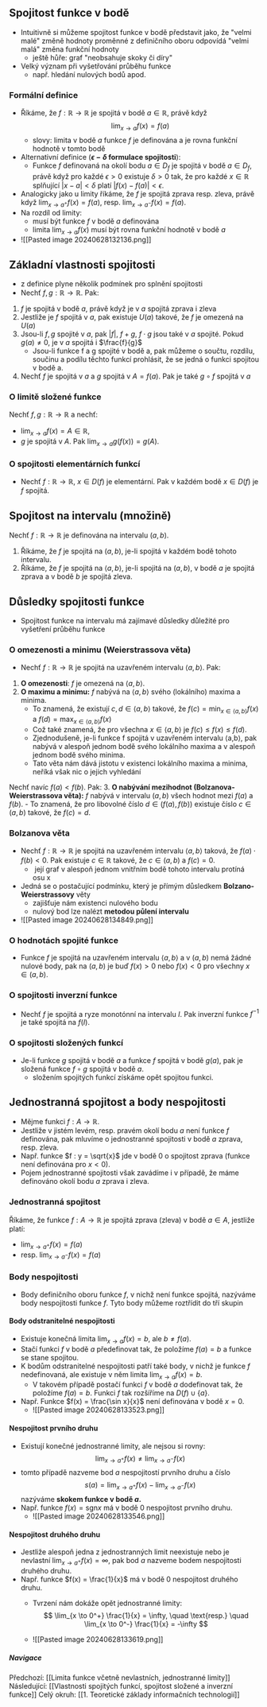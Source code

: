 ## Spojitost funkce v bodě
- Intuitivně si můžeme spojitost funkce v bodě představit jako, že "velmi malé" změně hodnoty proměnné z definičního oboru odpovídá "velmi malá" změna funkční hodnoty
	- ještě hůře: graf "neobsahuje skoky či díry"
- Velký význam při vyšetřování průběhu funkce
	- např. hledání nulových bodů apod.
### Formální definice
- Říkáme, že $f : \mathbb{R} \to \mathbb{R}$ je spojitá v bodě $a \in \mathbb{R}$, právě když $$\lim_{x \to a} f(x) = f(a)$$
	- slovy: limita v bodě $a$ funkce $f$ je definována a je rovna funkční hodnotě v tomto bodě 
- Alternativní definice (**$\epsilon-\delta$ formulace spojitosti**):
	- Funkce $f$ definovaná na okolí bodu $a \in D_f$ je spojitá v bodě $a \in D_f$, právě když pro každé $\epsilon > 0$ existuje $\delta > 0$ tak, že pro každé $x \in \mathbb{R}$ splňující $|x - a| < \delta$ platí $|f(x) - f(a)| < \epsilon$.
- Analogicky jako u limity říkáme, že $f$ je spojitá zprava resp. zleva, právě když $\lim_{x \to a^+} f(x) = f(a)$, resp. $\lim_{x \to a^-} f(x) = f(a)$.
- Na rozdíl od limity:
	- musí být funkce $f$ v bodě $a$ definována
	- limita $\lim_{x \to a} f(x)$ musí být rovna funkční hodnotě v bodě $a$
- ![[Pasted image 20240628132136.png]]

## Základní vlastnosti spojitosti
- z definice plyne několik podmínek pro splnění spojitosti
- Nechť $f, g : \mathbb{R} \to \mathbb{R}$. Pak:
1)  $f$ je spojitá v bodě $a$, právě když je v $a$ spojitá zprava i zleva
2)  Jestliže je $f$ spojitá v $a$, pak existuje $U(a)$ takové, že $f$ je omezená na $U(a)$
3)  Jsou-li $f, g$ spojité v $a$, pak $|f|$, $f + g$, $f \cdot g$ jsou také v $a$ spojité. Pokud $g(a) \neq 0$, je v $a$ spojitá i $\frac{f}{g}$
	- Jsou-li funkce f a g spojité v bodě a, pak můžeme o součtu, rozdílu, součinu a podílu těchto funkcí prohlásit, že se jedná o funkci spojitou v bodě a.
4) Nechť $f$ je spojitá v $a$ a $g$ spojitá v $A = f(a)$. Pak je také $g \circ f$ spojitá v $a$

### O limitě složené funkce
Nechť $f, g : \mathbb{R} \to \mathbb{R}$ a nechť:
- $\lim_{x \to a} f(x) = A \in \mathbb{R}$,
- $g$ je spojitá v $A$.
Pak $\lim_{x \to a} g(f(x)) = g(A)$.

### O spojitosti elementárních funkcí
- Nechť $f : \mathbb{R} \to \mathbb{R}$, $x \in D(f)$ je elementární. Pak v každém bodě $x \in D(f)$ je $f$ spojitá.


## Spojitost na intervalu (množině)
Nechť $f : \mathbb{R} \to \mathbb{R}$ je definována na intervalu $(a, b)$.
1. Říkáme, že $f$ je spojitá na $(a, b)$, je-li spojitá v každém bodě tohoto intervalu.
2. Říkáme, že $f$ je spojitá na $\langle a, b \rangle$, je-li spojitá na $(a, b)$, v bodě $a$ je spojitá zprava a v bodě $b$ je spojitá zleva.

## Důsledky spojitosti funkce
- Spojitost funkce na intervalu má zajímavé důsledky důležité pro vyšetření průběhu funkce
### O omezenosti a minimu (Weierstrassova věta)
- Nechť $f : \mathbb{R} \to \mathbb{R}$ je spojitá na uzavřeném intervalu $\langle a, b \rangle$. Pak:
1. **O omezenosti**: $f$ je omezená na $\langle a, b \rangle$.
2. **O maximu a minimu:** $f$ nabývá na $\langle a, b \rangle$ svého (lokálního) maxima a minima. 
	- To znamená, že existují $c, d \in \langle a, b \rangle$ takové, že $f(c) = \min_{x \in \langle a, b \rangle} f(x)$ a $f(d) = \max_{x \in \langle a, b \rangle} f(x)$
	- Což také znamená, že pro všechna $x \in \langle a, b \rangle$ je $f(c) \leq f(x) \leq f(d)$.
	- Zjednodušeně, je-li funkce f spojitá v uzavřeném intervalu ⟨a,b⟩, pak nabývá v alespoň jednom bodě svého lokálního maxima a v alespoň jednom bodě svého minima.
	- Tato věta nám dává jistotu v existenci lokálního maxima a minima, neříká však nic o jejich vyhledání
	
Nechť navíc $f(a) < f(b)$. Pak:
3. **O nabývání mezihodnot (Bolzanova-Weierstrassova věta):** $f$ nabývá v intervalu $(a, b)$ všech hodnot mezi $f(a)$ a $f(b)$. 
	- To znamená, že pro libovolné číslo $d \in (f(a), f(b))$ existuje číslo $c \in (a, b)$ takové, že $f(c) = d$.
### Bolzanova věta 
- Nechť $f : \mathbb{R} \to \mathbb{R}$ je spojitá na uzavřeném intervalu $\langle a, b \rangle$ taková, že $f(a) \cdot f(b) < 0$. Pak existuje $c \in \mathbb{R}$ takové, že $c \in (a, b)$ a $f(c) = 0$.
	-  její graf v alespoň jednom vnitřním bodě tohoto intervalu protíná osu x
- Jedná se o postačující podmínku, který je přímým důsledkem **Bolzano-Weierstrassovy** věty
	- zajišťuje nám existenci nulového bodu
	- nulový bod lze nalézt **metodou půlení intervalu**
- ![[Pasted image 20240628134849.png]]

### O hodnotách spojité funkce
  - Funkce $f$ je spojitá na uzavřeném intervalu $\langle a, b \rangle$ a v $(a, b)$ nemá žádné nulové body, pak na $(a, b)$ je buď $f(x) > 0$ nebo $f(x) < 0$ pro všechny $x \in (a, b)$.

### O spojitosti inverzní funkce
  - Nechť $f$ je spojitá a ryze monotónní na intervalu $I$. Pak inverzní funkce $f^{-1}$ je také spojitá na $f(I)$.

### O spojitosti složených funkcí
- Je-li funkce $g$ spojitá v bodě $a$ a funkce $f$ spojitá v bodě $g(a)$, pak je složená funkce $f \circ g$ spojitá v bodě $a$.
	- složením spojitých funkcí získáme opět spojitou funkci.

## Jednostranná spojitost a body nespojitosti
- Mějme funkci $f : A \to \mathbb{R}$. 
- Jestliže v jistém levém, resp. pravém okolí bodu $a$ není funkce $f$ definována, pak mluvíme o jednostranné spojitosti v bodě $a$ zprava, resp. zleva.
- Např. funkce $f : y = \sqrt{x}$ jde v bodě 0 o spojitost zprava (funkce není definována pro $x < 0$). 
- Pojem jednostranné spojitosti však zavádíme i v případě, že máme definováno okolí bodu $a$ zprava i zleva.

### Jednostranná spojitost
Říkáme, že funkce $f : A \to \mathbb{R}$ je spojitá zprava (zleva) v bodě $a \in A$, jestliže platí:
- $\lim_{x \to a^+} f(x) = f(a)$
- resp. $\lim_{x \to a^-} f(x) = f(a)$

### Body nespojitosti
- Body definičního oboru funkce $f$, v nichž není funkce spojitá, nazýváme body nespojitosti funkce $f$. Tyto body můžeme roztřídit do tří skupin

#### Body odstranitelné nespojitosti
- Existuje konečná limita $\lim_{x \to a} f(x) = b$, ale $b \neq f(a)$. 
- Stačí funkci $f$ v bodě $a$ předefinovat tak, že položíme $f(a) = b$ a funkce se stane spojitou. 
- K bodům odstranitelné nespojitosti patří také body, v nichž je funkce $f$ nedefinovaná, ale existuje v něm limita $\lim_{x \to a} f(x) = b$. 
	- V takovém případě postačí funkci $f$ v bodě $a$ dodefinovat tak, že položíme $f(a) = b$. Funkci $f$ tak rozšíříme na $D(f) \cup \{a\}$.
- Např. Funkce $f(x) = \frac{\sin x}{x}$ není definována v bodě $x = 0$.
	- ![[Pasted image 20240628133523.png]]

#### Nespojitost prvního druhu
- Existují konečné jednostranné limity, ale nejsou si rovny:
$$
\lim_{x \to a^+} f(x) \neq \lim_{x \to a^-} f(x)
$$
-  tomto případě nazveme bod $a$ nespojitostí prvního druhu a číslo
$$
s(a) = \lim_{x \to a^+} f(x) - \lim_{x \to a^-} f(x)
$$
nazýváme **skokem funkce v bodě $a$.**
- Např. funkce $f(x) = \text{sgn} x$ má v bodě 0 nespojitost prvního druhu.
	- ![[Pasted image 20240628133546.png]]

#### Nespojitost druhého druhu
- Jestliže alespoň jedna z jednostranných limit neexistuje nebo je nevlastní $\lim_{x \to a^+} f(x) = \infty$, pak bod $a$ nazveme bodem nespojitosti druhého druhu.
- Např. funkce $f(x) = \frac{1}{x}$ má v bodě 0 nespojitost druhého druhu.
	- Tvrzení nám dokáže opět jednostranné limity:
$$
\lim_{x \to 0^+} \frac{1}{x} = \infty, \quad \text{resp.} \quad \lim_{x \to 0^-} \frac{1}{x} = -\infty
$$

	- ![[Pasted image 20240628133619.png]]

##### Navigace

Předchozí: [[Limita funkce včetně nevlastních, jednostranné limity]]
Následující: [[Vlastnosti spojitých funkcí, spojitost složené a inverzní funkce]]
Celý okruh: [[1. Teoretické základy informačních technologií]]
